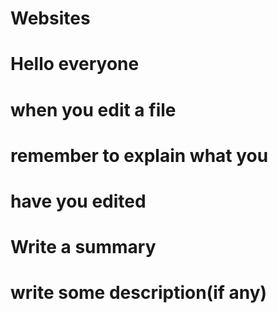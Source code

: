 # Websites
# Hello everyone
# when you edit a file
# remember to explain what you
# have you edited  
# Write a summary
# write some description(if any)
